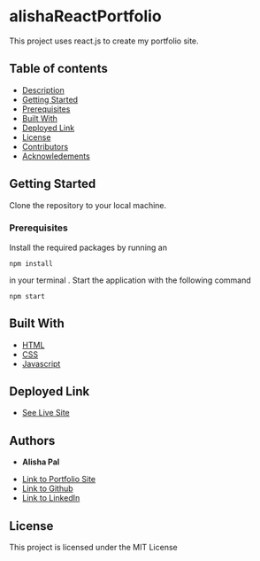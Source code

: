 # alishaReactPortfolio
This project uses react.js to create my portfolio site.


## Table of contents

- [Description](#description)
- [Getting Started](#getting)
- [Prerequisites](#prerequisites)
- [Built With](#built)
- [Deployed Link](#deployed)
- [License](#license)
- [Contributors](#contributors)
- [Acknowledements](#acknowledements)


## Getting Started
Clone the repository to your local machine.

### Prerequisites

Install the required packages by running an 
```
npm install
```
in your terminal . 
Start the application with the following command
```
npm start
```

## Built With

* [HTML](https://developer.mozilla.org/en-US/docs/Web/HTML)
* [CSS](https://developer.mozilla.org/en-US/docs/Web/CSS)
* [Javascript](https://developer.mozilla.org/en-US/docs/Web/JavaScript)

## Deployed Link

* [See Live Site]( https://apal96.github.io/alishaReactPortfolio/)


## Authors

* **Alisha Pal** 

- [Link to Portfolio Site]( https://apal96.github.io/alishaReactPortfolio/ )
- [Link to Github](https://github.com/apal96)
- [Link to LinkedIn](https://www.linkedin.com/in/alisha-pal-6635361b5/)
## License

This project is licensed under the MIT License 

